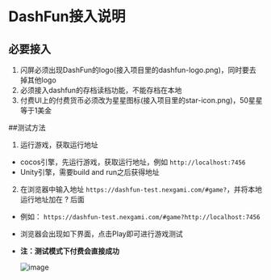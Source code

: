 # DashFun接入说明

## 必要接入
1. 闪屏必须出现DashFun的logo(接入项目里的dashfun-logo.png)，同时要去掉其他logo
2. 必须接入dashfun的存档读档功能，不能存档在本地
3. 付费UI上的付费货币必须改为星星图标(接入项目里的star-icon.png)，50星星等于1美金

##测试方法
1. 运行游戏，获取运行地址
- cocos引擎，先运行游戏，获取运行地址，例如 `http://localhost:7456`
- Unity引擎，需要build and run之后获得地址
2. 在浏览器中输入地址 `https://dashfun-test.nexgami.com/#game?`，并将本地运行地址加在 ? 后面

- 例如：
`https://dashfun-test.nexgami.com/#game?http://localhost:7456`
- 浏览器会出现如下界面，点击Play即可进行游戏测试
- **注：测试模式下付费会直接成功**

  ![image](https://github.com/user-attachments/assets/746bfc96-68a3-43b7-a2ea-7d093cc1dd47)


